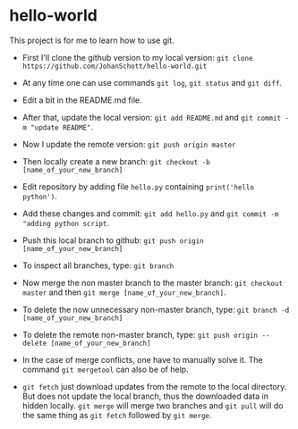 # hello-world
This project is for me to learn how to use git.

- First I'll clone the github version to my local version:
`git clone https://github.com/JohanSchott/hello-world.git`

- At any time one can use commands `git log`, `git status` and `git diff`. 

- Edit a bit in the README.md file.

- After that, update the local version: `git add README.md` and `git commit -m "update README"`.

- Now I update the remote version: `git push origin master`

- Then locally create a new branch: `git checkout -b [name_of_your_new_branch]`

- Edit repository by adding file `hello.py` containing `print('hello python')`.

- Add these changes and commit: `git add hello.py` and `git commit -m "adding python script`.

- Push this local branch to github: `git push origin [name_of_your_new_branch]`

- To inspect all branches, type: `git branch`

- Now merge the non master branch to the master branch: `git checkout master` and then `git merge [name_of_your_new_branch]`.

- To delete the now unnecessary non-master branch, type: `git branch -d [name_of_your_new_branch]` 

- To delete the remote non-master branch, type: `git push origin --delete [name_of_your_new_branch]`

- In the case of merge conflicts, one have to manually solve it. The command `git mergetool` can also be of help. 

- `git fetch` just download updates from the remote to the local directory. But does not update the local branch, thus the downloaded data in hidden locally. `git merge` will merge two branches and `git pull` will do the same thing as `git fetch` followed by `git merge`.  


